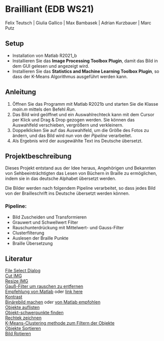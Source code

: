 # Brailliant (EDB WS21)
Felix Teutsch | Giulia Gallico | Max Bambasek | Adrian Kurzbauer | Marc Putz

## Setup
* Installation von Matlab R2021_b
* Installieren Sie das **Image Processing Toolbox Plugin**, damit das Bild in dem GUI gelesen und angezeigt wird.
* Installieren Sie das **Statistics and Machine Learning Toolbox Plugin**, so dass der K-Means Algorithmus ausgeführt werden kann.

## Anleitung
1. Öffnen Sie das Programm mit Matlab R2021b und starten Sie die Klasse *main.m* mittels den Befehl *Run*.
2. Das Bild wird geöffnet und ein Auswahlrechteck kann mit dem Cursor per Klick und Drag & Drop gezogen werden. Sie können das Auswahlfeld verschieben, vergrößern und verkleinern.
4. Doppelklicken Sie auf das Auswahlfeld, um die Größe des Fotos zu ändern, und das Bild wird nun von der *Pipeline* verarbeitet.
5. Als Ergebnis wird der ausgewählte Text ins Deutsche übersetzt.

## Projektbeschreibung
Dieses Projekt entstand aus der Idee heraus, Angehörigen und Bekannten von Sehbeeinträchtigten das Lesen von Büchern in Braille zu ermöglichen, indem sie in das deutsche Alphabet übersetzt werden.

Die Bilder werden nach folgendem Pipeline verarbeitet, so dass jedes Bild von der Brailleschrift ins Deutsche übersetzt werden können.

### Pipeline:
* Bild Zuscheiden und Transformieren
* Grauwert und Schwellwert Filter
* Rauschunterdrückung mit Mittelwert- und Gauss-Filter
* Clusterfilterung
* Auslesen der Braille Punkte
* Braille Übersetzung

## Literatur
[File Select Dialog](https://kr.mathworks.com/help/matlab/ref/uigetfile.html?searchHighlight=uigetfil)  
[Cut IMG](https://de.mathworks.com/help/images/ref/imcrop.html?searchHighlight=imcrop)  
[Resize IMG](https://de.mathworks.com/help/matlab/ref/imresize.html?searchHighlight=imresize)  
[Gauß-Filter um rauschen zu entfernen](https://de.mathworks.com/help/images/ref/fspecial.html?searchHighlight=fspecial)  
[Empfehlung von Matlab](https://de.mathworks.com/help/images/ref/imgaussfilt.html) oder [link here](https://de.mathworks.com/help/images/ref/imgaussfilt3.html)  
[Kontrast](https://de.mathworks.com/help/images/ref/imadjust.html?s_tid=srchtitle)  
[Binärebild machen](https://de.mathworks.com/help/images/ref/im2bw.html?searchHighlight=im2bw) oder [von Matlab empfohlen](https://de.mathworks.com/help/images/ref/imbinarize.html)  
[Objekte auflisten](https://de.mathworks.com/help/images/ref/bwlabel.html?searchHighlight=bwlabel)  
[Objekt-schwerpunkte finden](https://de.mathworks.com/help/images/ref/regionprops.html?searchHighlight=regionprops)  
[Rechtek zeichnen](https://de.mathworks.com/help/matlab/ref/rectangle.html?searchHighlight=rectangle)  
[K-Means-Clustering methode zum Filtern der Objekte](https://de.mathworks.com/help/stats/kmeans.html?searchHighlight=kmeans)  
[Objekte Sortieren](https://de.mathworks.com/help/matlab/ref/double.sortrows.html?searchHighlight=sortrows)  
[Bild Rotieren](https://de.mathworks.com/help/images/ref/imrotate.html?searchHighlight=imrotate)  

